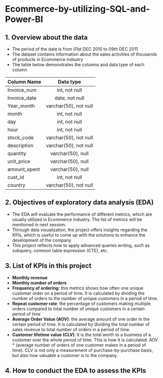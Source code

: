 # Ecommerce-by-utilizing-SQL-and-Power-BI
## 1. Overview about the data
- The period of the date is from 01st DEC 2010 to 09th DEC 2011
- The dataset contains information about the sales activities of thousands of products in Ecommerce indsutry
- The table below demonstrates the columns and data type of each column

| Column Name        | Data type  |
| ------------- |:-------------:|
| Invoice_num      | int, not null|
| Invoice_date      | date, not null|
| Year_month      | varchar(50), not null|
| month      | int, not null|
| day      | int, not null|
| hour      | int, not null|
| stock_code      | varchar(50), not null|
| description      | varchar(50), not null|
| quantity      | varchar(50), null|
| unit_price      |varchar(50), null|
| amount_spent      | varchar(50), null|
| cust_id     | int, not null|
| country     |varchar(50), not null|
## 2. Objectives of exploratory data analysis (EDA)
- The EDA will evaluate the performance of different metrics, which are usually utilized in Ecommerce industry. The list of metrics will be mentioned in next session.
- Through data visualization, the project offers insights regarding the KPIs, which is useful to come up with the solutions to enhance the development of the company
- This project reflects how to apply advanced queries writing, such as subquery, common table expression (CTE), etc.
## 3. List of KPIs in this project
- **Monthly revenue**
- **Monthly number of orders**
- **Frequency of ordering**: this metrics shows how often one unique customer order on a period of time. It is calculated by dividing the number of orders to the number of unique customers in a period of time.
- **Repeat customer rate**: the percentage of customers making multiple orders compared to total number of unique customers in a certain period of time
- **Average Order Value (AOV)**: the average amount of one order in the certain period of time. It is calculated by dividing the total number of sales revenue to total number of orders in a period of time.
- **Customer lifetime value (CLV)**: It is the total worth to a business of a customer over the whole period of time. This is how it is calculated: AOV * (average number of orders of one customer makes in a period of time). CLV is not only a measurement of purchase-by-purchase basis, but also how valuable a customer is to the company.
## 4. How to conduct the EDA to assess the KPIs
